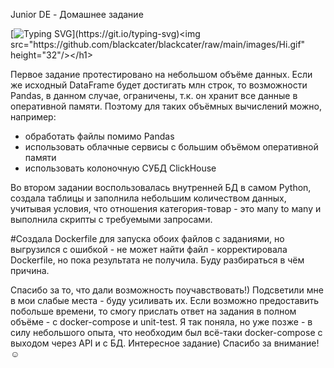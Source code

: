 Junior DE - Домашнее задание

[![Typing SVG](https://readme-typing-svg.herokuapp.com?color=%2336BCF7&lines=Добрый+день!)](https://git.io/typing-svg)<img src="https://github.com/blackcater/blackcater/raw/main/images/Hi.gif" height="32"/></h1>
  
Первое задание протестировано на небольшом объёме данных. Если же исходный DataFrame будет достигать млн строк, то возможности Pandas, в данном случае, ограничены, т.к. он  хранит все данные в оперативной памяти. Поэтому для таких объёмных вычислений можно, например:
- обработать файлы помимо Pandas
- использовать облачные сервисы с большим объёмом оперативной памяти
- использовать колоночную СУБД ClickHouse

Во втором задании воспользовалась внутренней БД в самом Python, создала таблицы и заполнила небольшим количеством данных, учитывая условия, что отношения категория-товар - это мany to мany  и выполнила скрипты с требуемыми запросами.

#Создала Dockerfile для запуска обоих файлов с заданиями, но выгрузился с ошибкой - не может найти файл - корректировала Dockerfile, но пока результата не получила. Буду разбираться в чём причина. 

Спасибо за то, что дали возможность поучавствовать!) Подсветили мне в мои слабые места - буду усиливать их. 
Если возможно предоставить побольше времени, то смогу прислать ответ на задания в полном объёме - с docker-compose и unit-test. 
Я так поняла, но уже позже - в силу небольшого опыта, что необходим был всё-таки docker-compose с выходом через API и с БД. 
Интересное задание) Спасибо за внимание!☺
